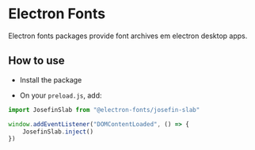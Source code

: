 # Electron Fonts

Electron fonts packages provide font archives em electron desktop apps.

## How to use

* Install the package

* On your `preload.js`, add:

```ts
import JosefinSlab from "@electron-fonts/josefin-slab"

window.addEventListener("DOMContentLoaded", () => {
    JosefinSlab.inject()
})
```